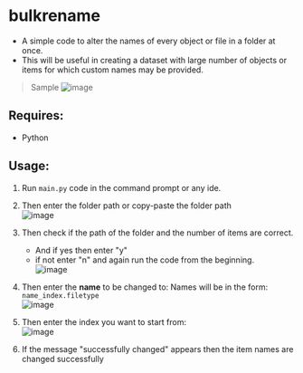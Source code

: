 # **bulkrename**

- A simple code to alter the names of every object or file in a folder at once.
- This will be useful in creating a dataset with large number of objects or items for which custom names may be provided.

> Sample
    ![image](https://user-images.githubusercontent.com/108540874/182695852-0c260778-1b4c-4c41-8e65-ce600ccd3818.png)

## Requires:
  - Python

## Usage:
1. Run `main.py` code in the command prompt or any ide.
2. Then enter the folder path or copy-paste the folder path <br/> 
   ![image](https://user-images.githubusercontent.com/108540874/182696045-f4eacb62-6e73-45fb-b155-d83e4b84b0ec.png)
3. Then check if the path of the folder and the number of items are correct.
    - And if yes then enter "y"
    - if not enter "n" and again run the code from the beginning.<br />
      ![image](https://user-images.githubusercontent.com/108540874/182696696-0ba06d3d-c1d1-433d-a88e-c74f158ea92b.png)
4. Then enter the **name** to be changed to:
      Names will be in the form:  ` name_index.filetype `<br />
      ![image](https://user-images.githubusercontent.com/108540874/182691427-8d17bc19-1026-401a-a5cd-16642bcde382.png)

5. Then enter the index you want to start from:<br />
      ![image](https://user-images.githubusercontent.com/108540874/182696816-685097b8-954a-45b6-bce2-8553a163444c.png)

6. If the message "successfully changed" appears then the item names are changed successfully
